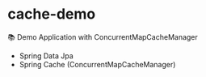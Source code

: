 # cache-demo
📚 Demo Application with ConcurrentMapCacheManager

- Spring Data Jpa
- Spring Cache (ConcurrentMapCacheManager)
